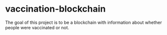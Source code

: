 # vaccination-blockchain
The goal of this project is to be a blockchain with information about whether people were vaccinated or not.
